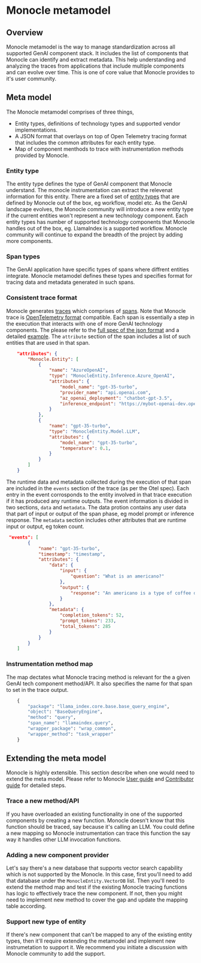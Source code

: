 # Monocle metamodel

## Overview 
Monocle metamodel is the way to manage standardization across all supported GenAI component stack. It includes the list of components that Monocle can identify and extract metadata. This help understanding and analyzing the traces from applications that include multiple components and can evolve over time. This is one of core value that Monocle provides to it's user community.

## Meta model
The Monocle metamodel comprises of three things, 
- Entity types, definitions of technology types and supported vendor implementations.
- A JSON format that overlays on top of Open Telemetry tracing format that includes the common attributes for each entity type.
- Map of component menthods to trace with instrumentation methods provided by Monocle.

### Entity type
The entity type defines the type of GenAI component that Monocle understand. The monocle instrumentation can extract the relevenat information for this entity. There are a fixed set of [entity types](./entity_types.py) that are defined by Monocle out of the box, eg workflow, model etc. As the GenAI landscape evolves, the Monocle community will introduce a new entity type if the current entities won't represent a new technology component.
Each entity types has number of supported technology components that Monocle handles out of the box, eg. LlamaIndex is a supported workflow. Monocle community will continue to expand the breadth of the project by adding more components.

### Span types
The GenAI application have specific types of spans where diffrent entities integrate. Monocle metamodel defines these types and specifies format for tracing data and metadata generated in such spans. 

### Consistent trace format
Monocle generates [traces](../../../Monocle_User_Guide.md#traces) which comprises of [spans](../../../Monocle_User_Guide.md#spans). Note that Monocle trace is [OpenTelemetry format](https://opentelemetry.io/docs/concepts/signals/traces/) compatible. Each span is essentially a step in the execution that interacts with one of more GenAI technology components. The please refer to the [full spec of the json format](./span_format.json) and a detailed [example](./span_example.json). 
The ```attribute``` section of the span includes a list of such entities that are used in that span.
```json
    "attributes": {
        "Monocle.Entity": [
            {
                "name": "AzureOpenAI",
                "type": "MonocleEntity.Inference.Azure_OpenAI",
                "attributes": {
                    "model_name": "gpt-35-turbo",
                    "provider_name": "api.openai.com",
                    "az_openai_deployment": "chatbot-gpt-3.5",
                    "inference_endpoint": "https://mybot-openai-dev.openai.azure.com/"
                }
            },
            {
                "name": "gpt-35-turbo",
                "type": "MonocleEntity.Model.LLM",
                "attributes": {
                    "model_name": "gpt-35-turbo",
                    "temperature": 0.1,
                }
            }
        ]
    }
```
The runtime data and metadata collected during the execution of that span are included in the ```events``` section of the trace (as per the Otel spec). Each entry in the event corrosponds to the entity involved in that trace execution if it has produced any runtime outputs. The event information is divided in two sections, ``data`` and ``metadata``. The data protion contains any user data that part of input or output of the span phase, eg model prompt or inference response. The ``metadata`` section includes other attributes that are runtime input or output, eg token count.
```json
 "events": [
        {
            "name": "gpt-35-turbo",
            "timestamp": "timestamp",
            "attributes": {
                "data": {
                    "input": {
                        "question": "What is an americano?"
                    },
                    "output": {
                        "response": "An americano is a type of coffee drink that is made by diluting an espresso shot with hot water at a 1:3 to 1:4 ratio, resulting in a drink that retains the complex flavors of espresso, but in a lighter way."
                    }    
                },
                "metadata": {
                    "completion_tokens": 52,
                    "prompt_tokens": 233,
                    "total_tokens": 285
                }
            }
        }
    ]
```
### Instrumentation method map
The map dectates what Monocle tracing method is relevant for the a given GenAI tech component method/API. It also specifies the name for that span to set in the trace output.
```python
    {
        "package": "llama_index.core.base.base_query_engine",
        "object": "BaseQueryEngine",
        "method": "query",
        "span_name": "llamaindex.query",
        "wrapper_package": "wrap_common",
        "wrapper_method": "task_wrapper"
    }
```

## Extending the meta model
Monocle is highly extensible. This section describe when one would need to extend the meta model. Please refer to Monocle [User guide](../../../Monocle_User_Guide.md) and [Contributor guide](../../../Monocle_contributor_guide.md) for detailed steps.
### Trace a new method/API
If you have overloaded an existing functionality in one of the supported components by creating a new function. Monocle doesn't know that this function should be traced, say because it's calling an LLM. You could define a new mapping so Monocle instrumentation can trace this function the say way it handles other LLM invocation functions.

### Adding a new component provider
Let's say there's a new database that supports vector search capability which is not supported by the Monocle. In this case, first you'll need to add that database under the ``MonocleEntity.VectorDB`` list. Then you'll need to extend the method map and test if the existing Monocle tracing functions has logic to effectively trace the new component. If not, then you might need to implement new method to cover the gap and update the mapping table according.

### Support new type of entity
If there's new component that can't be mapped to any of the existing entity types, then it'll require extending the metamodel and implement new instrumetation to support it. We recommend you initiate a discussion with Monocle community to add the support.